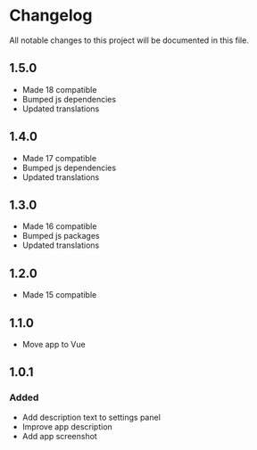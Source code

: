 # Changelog
All notable changes to this project will be documented in this file.

## 1.5.0
- Made 18 compatible
- Bumped js dependencies
- Updated translations

## 1.4.0
- Made 17 compatible
- Bumped js dependencies
- Updated translations

## 1.3.0
- Made 16 compatible
- Bumped js packages
- Updated translations

## 1.2.0
- Made 15 compatible

## 1.1.0
- Move app to Vue

## 1.0.1

### Added

- Add description text to settings panel
- Improve app description
- Add app screenshot
